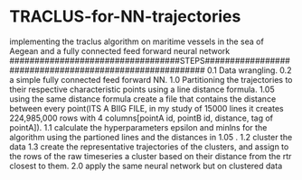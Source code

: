 # TRACLUS-for-NN-trajectories
implementing the traclus algorithm on maritime vessels in the sea of Aegean and a fully connected feed forward neural network
##################################STEPS########################################################
0.1 Data wrangling.
0.2 a simple fully connected feed forward NN.
1.0 Partitioning the trajectories to their respective characteristic points using a line distance formula.
1.05 using the same distance formula create a file that contains the distance between every point(ITS A BIIG FILE, in my study of 15000 lines it creates 224,985,000 rows with 4 columns[pointA id, pointB id, distance, tag of pointA]).
1.1 calculate the hyperparameters epsilon and minlns for the algorithm using the partioned lines and the distances in 1.05 .
1.2 cluster the data
1.3 create the representative trajectories of the clusters, and assign to the rows of the raw timeseries a cluster based on their distance from the rtr closest to them.
2.0 apply the same neural network but on clustered data


